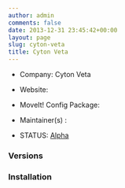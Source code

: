 ```yaml
---
author: admin
comments: false
date: 2013-12-31 23:45:42+00:00
layout: page
slug: cyton-veta
title: Cyton Veta
---
```



	
  * Company: Cyton Veta

	
  * Website:

	
  * MoveIt! Config Package:

	
  * Maintainer(s) :

	
  * STATUS: [Alpha](/about/moveit-status#status-code-robots)




### Versions








### Installation






